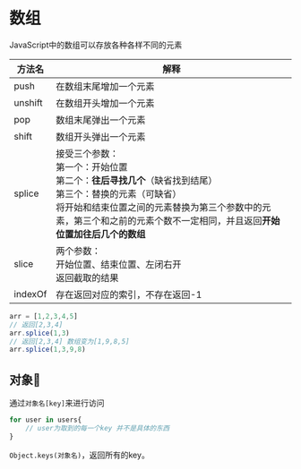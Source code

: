 # 数组

JavaScript中的数组可以存放各种各样不同的元素

| 方法名  | 解释                                                         |
| ------- | ------------------------------------------------------------ |
| push    | 在数组末尾增加一个元素                                       |
| unshift | 在数组开头增加一个元素                                       |
| pop     | 数组末尾弹出一个元素                                         |
| shift   | 数组开头弹出一个元素                                         |
| splice  | 接受三个参数：<br />第一个：开始位置<br />第二个：**往后寻找几个**（缺省找到结尾）<br />第三个：替换的元素（可缺省）<br />将开始和结束位置之间的元素替换为第三个参数中的元素，第三个和之前的元素个数不一定相同，并且返回**开始位置加往后几个的数组** |
| slice   | 两个参数：<br />开始位置、结束位置、左闭右开<br />返回截取的结果 |
| indexOf | 存在返回对应的索引，不存在返回-1                             |

```javascript
arr = [1,2,3,4,5]
// 返回[2,3,4]
arr.splice(1,3)
// 返回[2,3,4] 数组变为[1,9,8,5]
arr.splice(1,3,9,8)
```

## 对象:ocean:

通过`对象名[key]`来进行访问

```javascript
for user in users{
    // user为取到的每一个key 并不是具体的东西
}
```

`Object.keys(对象名)`，返回所有的key。